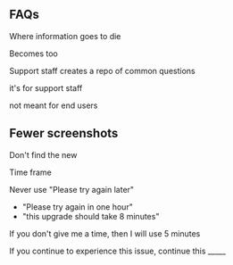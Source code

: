 ## FAQs

Where information goes to die

Becomes too

Support staff creates a repo of common questions

it's for support staff

not meant for end users


## Fewer screenshots

Don't find the new 


Time frame

Never use "Please try again later"
- "Please try again in one hour"
- "this upgrade should take 8 minutes"

If you don't give me a time, then I will use 5 minutes

If you continue to experience this issue, continue this _____